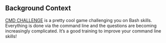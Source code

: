 ## Background Context
[CMD CHALLENGE](https://alx-intranet.hbtn.io/rltoken/a83_NOBEtXgFr1Yqej0HYA) is a pretty cool game challenging you on Bash skills. 
Everything is done via the command line and the questions are becoming increasingly complicated. It’s a good training to improve your command line skills!
